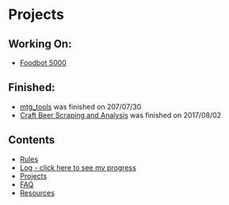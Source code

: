 # Projects
## Working On:
* [Foodbot 5000](https://github.com/Oniwa/foodbot5000)

## Finished:
* [mtg_tools](https://github.com/Oniwa/mtg_tools) was finished on 207/07/30
* [Craft Beer Scraping and Analysis](https://github.com/Oniwa/craft_beer_scraping)  was finished on 2017/08/02

## Contents
* [Rules](rules.md)
* [Log - click here to see my progress](log.md)
* [Projects](projects.md)
* [FAQ](FAQ.md)
* [Resources](resources.md)